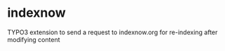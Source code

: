 # indexnow
TYPO3 extension to send a request to indexnow.org for re-indexing after modifying content
